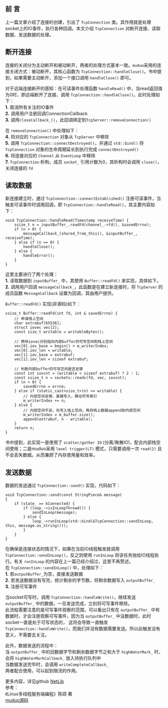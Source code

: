 ## 前 言
上一篇文章介绍了连接的创建，引出了 `TcpConnection` 类。其作用就是处理socket上的IO事件，执行各种回调。本文介绍 `TcpConnection` 对断开连接、读取数据、发送数据的处理。

## 断开连接
连接的关闭分为主动断开和被动断开，两者的处理方式基本一致。`muduo`采用的连接关闭方式：被动断开，其核心函数为 `TcpConnection::handleClose()`。书中提到，如果需要主动断开，添加一个接口调用 `handleClose()` 即可。  

对于远端连接断开的感知：在可读事件处理函数 `handleRead()` 中，当read返回值为0时，即远端断开了连接，调用 
`TcpConnection::handleClose()`。此时处理如下：  
**1.** 取消所有关注的IO事件  
**2.** 调用用户注册回调ConnectionCallback  
**3.** 调用`closeCallback_()`，此回调绑定到`TcpServer::removeConnection()`  

在 `removeConnection()` 中处理如下：  
**4.** 将对应的 `TcpConnection` 对象从 `TcpServer` 中移除  
**5.** 调用 `TcpConnection::connectDestroyed()`，并通过 `std::bind()` 将 `TcpConnection` 对象的生命周期延长到执行完成 `connectDestroyed()`  
**6.** 将连接对应的 `Channel` 从 `EventLoop` 中移除  
**7.** `TcpConnection` 析构，成员 `socket_` 引用计数为0，其析构时会调用 `close()`，关闭连接的 `fd`  

## 读取数据
新连接建立时，通过 `TcpConnection::connectEstablished()` 注册可读事件，当触发可读事件时调用回调，即 `TcpConnection::handleRead()`，其主要内容如下：
```
void TcpConnection::handleRead(Timestamp receiveTime) {
    ssize_t n = inputBuffer_.readFd(channel_->fd(), &savedErrno);
    if (n > 0) {
        messageCallback_(shared_from_this(), &inputBuffer_, receiveTime);
    } else if (n == 0) {
        handleClose();
    } else {
        handleError();
    }
}
```
这里主要进行了两个处理：  
**1.** 读取数据到 `inputBuffer_` 中，其使用 `Buffer::readFd()` 来实现，具体如下。  
**2.** 调用用户回调 `messageCallback_`，此函数是在建立新连接时，将 `TcpServer` 的成员函数 `MessageCallback` 设置为回调，其由用户提供。

`Buffer::readFd()` 实现(非源码)如下：
```
ssize_t Buffer::readFd(int fd, int & savedErrno) {
    // 申请栈上空间
    char extrabuf[65536];
    struct iovec vec[2];
    const size_t writable = writableBytes();

    // 两块iovec分别指向内部buffer的可写空间和栈上空间
    vec[0].iov_base = begin() + m_writerIndex;
    vec[0].iov_len = writable;
    vec[1].iov_base = extrabuf;
    vec[1].iov_len = sizeof extrabuf;

    // 判断内部buffer的可写空间是否足够
    const int iovcnt = (writable < sizeof extrabuf) ? 2 : 1;
    const ssize_t n = sockets::readv(fd, vec, iovcnt);
    if (n < 0) {
        savedErrno = errno;
    } else if (static_cast<size_t>(n) <= writable) {
        // 内部空间足够，直接写入，移动可写索引
        m_writerIndex += n;
    } else {
        // 内部空间不足，先写入栈上空间，再将栈上数据append到内部空间
        m_writerIndex = m_buffer.size();
        append(extrabuf, n - writable);
    }
    return n;
}
```
书中提到，此实现一是使用了 `scatter/gather IO` (分离/聚散IO)，配合内部栈空间使用；二是muduo采用 `level trigger(LT)` 模式，只需要调用一次 `read(2)` 且不会丢失数据。从而兼顾了内存使用量和效率。  

## 发送数据
数据的发送通过 `TcpConnection::send()` 实现，代码如下：
```
void TcpConnection::send(const StringPiece& message)
{
    if (state_ == kConnected) {
        if (loop_->isInLoopThread()) {
            sendInLoop(message);
        } else {
            loop_->runInLoop(std::bind(&TcpConnection::sendInLoop, this, message.as_string()));
        }
    }
}
```
在确保是连接状态的情况下，如果在当前IO线程触发就调用 `TcpConnection::sendInLoop()`，反之则使用 `runInLoop` 将该任务抛给IO线程执行。有关 `runInLoop` 的内容在上一篇已经介绍过，这里不再赘述。  
在 `TcpConnection::sendInLoop()` 中，处理如下：  
**1.** 若`outputBuffer_`为空，直接发送数据  
**2.** 若发送数据没有写完，统计剩余的字节数，将剩余数据写入 `outputBuffer_`  
**3.** 注册可写事件  

当socket可写时，调用 `TcpConnection::handleWrite()`，继续发送 `outputBuffer_` 中的数据，一旦发送完成，立刻将可写事件移除。  
此流程需要注意的是可写事件观察的范围，可以看出只有在 `outputBuffer_` 中有数据时，才会注册观察可写事件，因为当 `outputBuffer_` 中没数据时，此时socket一直是处于可写状态的， 这将会导致一直触发 `TcpConnection::handleWrite()`，而我们并没有数据需要发送。所以此触发没有意义，不需要去关注。  

此外，数据发送的流程中：  
当 `outputBuffer_` 中的旧数据字节和剩余数据字节之和大于 `highWaterMark_` 时，会将 `highWaterMarkCallback_` 放入待执行队列中  
当数据发送完毕时，会调用 `writeCompleteCallback_`  
两者配合使用，可以起到限流的作用。  

更多内容，详见github [NetLib](https://github.com/cyh1998/NetLib)  
参考：  
《Linux多线程服务端编程》陈硕 著  
[muduo源码](https://github.com/chenshuo/muduo)  